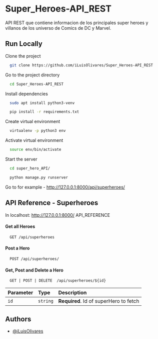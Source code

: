 # Super_Heroes-API_REST

API REST que contiene informacion de los principales super heroes y villanos de los universo de Comics de DC y Marvel.

## Run Locally

Clone the project

```bash
  git clone https://github.com/iLuisOlivares/Super_Heroes-API_REST
```

Go to the project directory

```bash
  cd Super_Heroes-API_REST
```

Install dependencies

```bash
  sudo apt install python3-venv
```

```bash
  pip install -r requirements.txt
```

Create virtual environment

```bash
  virtualenv -p python3 env
```

Activate virtual environment

```bash
  source env/bin/activate
```

Start the server

```bash
  cd super_hero_API/
```

```bash
  python manage.py runserver
```

Go to for example - http://127.0.0.1:8000/api/superheroes/

## API Reference - Superheroes

In localhost: http://127.0.0.1:8000/ API_REFERENCE

#### Get all Heroes

```http
  GET /api/superheroes
```

#### Post a Hero

```http
  POST /api/superheroes/
```

#### Get, Post and Delete a Hero

```http
  GET | POST | DELETE  /api/superheroes/${id}
```

| Parameter | Type     | Description                            |
| :-------- | :------- | :------------------------------------- |
| `id`      | `string` | **Required**. Id of superHero to fetch |

## Authors

- [@iLuisOlivares](https://www.github.com/iluisolivares)
